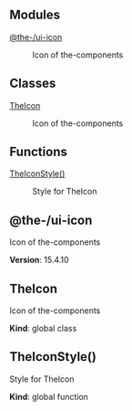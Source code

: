 <!--- Code generated by @the-/script-doc. DO NOT EDIT. -->

## Modules

<dl>
<dt><a href="#module_@the-/ui-icon">@the-/ui-icon</a></dt>
<dd><p>Icon of the-components</p>
</dd>
</dl>

## Classes

<dl>
<dt><a href="#TheIcon">TheIcon</a></dt>
<dd><p>Icon of the-components</p>
</dd>
</dl>

## Functions

<dl>
<dt><a href="#TheIconStyle">TheIconStyle()</a></dt>
<dd><p>Style for TheIcon</p>
</dd>
</dl>

<a name="module_@the-/ui-icon"></a>

## @the-/ui-icon
Icon of the-components

**Version**: 15.4.10  
<a name="TheIcon"></a>

## TheIcon
Icon of the-components

**Kind**: global class  
<a name="TheIconStyle"></a>

## TheIconStyle()
Style for TheIcon

**Kind**: global function  
